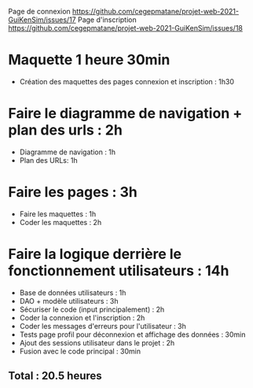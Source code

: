 Page de connexion https://github.com/cegepmatane/projet-web-2021-GuiKenSim/issues/17
Page d'inscription https://github.com/cegepmatane/projet-web-2021-GuiKenSim/issues/18

# Maquette 1 heure 30min
- Création des maquettes des pages connexion et inscription : 1h30
# Faire le diagramme de navigation + plan des urls : 2h
- Diagramme de navigation : 1h
- Plan des URLs: 1h
# Faire les pages : 3h
- Faire les maquettes : 1h
- Coder les maquettes : 2h
# Faire la logique derrière le fonctionnement utilisateurs : 14h
- Base de données utilisateurs : 1h
- DAO + modèle utilisateurs : 3h
- Sécuriser le code (input principalement) : 2h
- Coder la connexion et l'inscription : 2h
- Coder les messages d'erreurs pour l'utilisateur : 3h
- Tests page profil pour déconnexion et affichage des données : 30min
- Ajout des sessions utilisateur dans le projet : 2h
- Fusion avec le code principal : 30min


## Total : 20.5 heures
